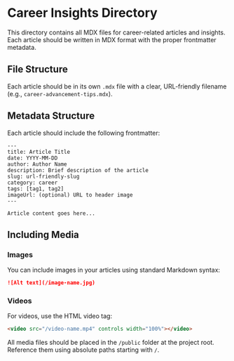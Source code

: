 # Career Insights Directory

This directory contains all MDX files for career-related articles and insights. Each article should be written in MDX format with the proper frontmatter metadata.

## File Structure

Each article should be in its own `.mdx` file with a clear, URL-friendly filename (e.g., `career-advancement-tips.mdx`).

## Metadata Structure

Each article should include the following frontmatter:

```mdx
---
title: Article Title
date: YYYY-MM-DD
author: Author Name
description: Brief description of the article
slug: url-friendly-slug
category: career
tags: [tag1, tag2]
imageUrl: (optional) URL to header image
---

Article content goes here...
```

## Including Media

### Images
You can include images in your articles using standard Markdown syntax:
```md
![Alt text](/image-name.jpg)
```

### Videos
For videos, use the HTML video tag:
```html
<video src="/video-name.mp4" controls width="100%"></video>
```

All media files should be placed in the `/public` folder at the project root. Reference them using absolute paths starting with `/`.
